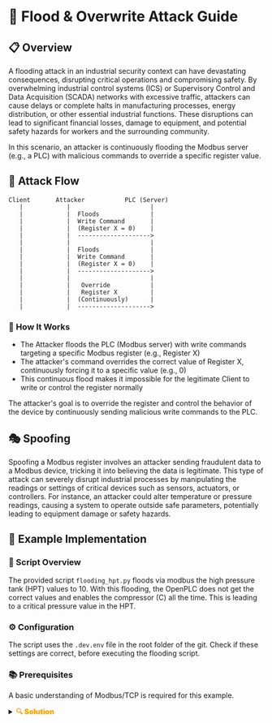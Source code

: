 # 🌊 Flood & Overwrite Attack Guide

## 📋 Overview
A flooding attack in an industrial security context can have devastating consequences, disrupting critical operations and compromising safety.
By overwhelming industrial control systems (ICS) or Supervisory Control and Data Acquisition (SCADA) networks with excessive traffic, attackers can cause delays or complete halts in manufacturing processes, energy distribution, or other essential industrial functions.
These disruptions can lead to significant financial losses, damage to equipment, and potential safety hazards for workers and the surrounding community.

In this scenario, an attacker is continuously flooding the Modbus server (e.g., a PLC) with malicious commands to override a specific register value.

## 🔄 Attack Flow
```
Client       Attacker           PLC (Server)
   |            |                      |
   |            |  Floods              |
   |            |  Write Command       |
   |            |  (Register X = 0)    |
   |            |  --------------------> 
   |            |                      |
   |            |  Floods              |
   |            |  Write Command       |
   |            |  (Register X = 0)    |
   |            |  -------------------->
   |            |                      |
   |            |   Override           |
   |            |   Register X         |
   |            |  (Continuously)      |
   |            |  -------------------->
```

### 🎯 How It Works
- The Attacker floods the PLC (Modbus server) with write commands targeting a specific Modbus register (e.g., Register X)
- The attacker's command overrides the correct value of Register X, continuously forcing it to a specific value (e.g., 0)
- This continuous flood makes it impossible for the legitimate Client to write or control the register normally

The attacker's goal is to override the register and control the behavior of the device by continuously sending malicious write commands to the PLC.

## 🎭 Spoofing
Spoofing a Modbus register involves an attacker sending fraudulent data to a Modbus device, tricking it into believing the data is legitimate.
This type of attack can severely disrupt industrial processes by manipulating the readings or settings of critical devices such as sensors, actuators, or controllers.
For instance, an attacker could alter temperature or pressure readings, causing a system to operate outside safe parameters, potentially leading to equipment damage or safety hazards.

## 🚀 Example Implementation

### 📝 Script Overview
The provided script `flooding_hpt.py` floods via modbus the high pressure tank (HPT) values to 10.
With this flooding, the OpenPLC does not get the correct values and enables the compressor (C) all the time.
This is leading to a critical pressure value in the HPT.

### ⚙️ Configuration
The script uses the `.dev.env` file in the root folder of the git.
Check if these settings are correct, before executing the flooding script.

### 📚 Prerequisites
A basic understanding of Modbus/TCP is required for this example.

<details>
  <summary><strong><span style="color:orange;font-weight: 900">🔍 Solution</span></strong></summary>

  ### 🚀 Running the Attack
  Execute the provided script to flood the sensor values of the high pressure tank (HPT):
  ```sh
  python3 flooding_hpt.py
  ```

  ### 📊 Script Details
  This script is designed to:
  - Continuously send a specific value to a Modbus TCP device
  - Simulate flooding a high-pressure tank (HPT) in a system controlled by an OpenPLC
  - Flood a high-pressure tank's register by repeatedly writing a value (10) to register 1126
  - Connect to a Modbus TCP device using the IP address from the environment file
  - Perform flooding operations at a very high frequency

  ### 👀 Observations
  What can be observed on the FUXA HMI and what happens to the physical process?

  #### 📈 Historical Data and Trends
  - The interface provides access to historical data and trend analysis
  - Enables operators to review past performance
  - Helps analyze trends over time
  - Supports data-driven decisions to optimize process efficiency

  #### ⚠️ Response to Alerts
  - When an alert is triggered, it prompts immediate action
  - Example: Temperature sensor anomaly detection
  - Operator notifications for corrective measures
  - Potential actions: reducing heat or shutting down components

  After completion, use the following flag:
  <div style="color:orange;font-weight: 900">
    🚩 Flag: CybICS(flood_attack_successful)
  </div>
</details>

